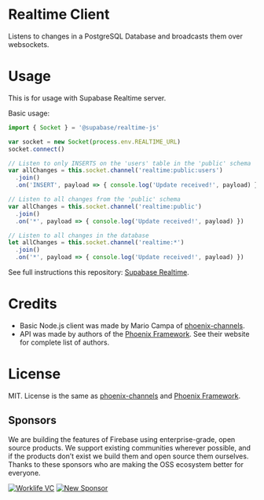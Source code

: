 # Realtime Client

Listens to changes in a PostgreSQL Database and broadcasts them over websockets.

# Usage

This is for usage with Supabase Realtime server.

Basic usage:

```js
import { Socket } = '@supabase/realtime-js'

var socket = new Socket(process.env.REALTIME_URL)
socket.connect()

// Listen to only INSERTS on the 'users' table in the 'public' schema
var allChanges = this.socket.channel('realtime:public:users')
  .join()
  .on('INSERT', payload => { console.log('Update received!', payload) })

// Listen to all changes from the 'public' schema
var allChanges = this.socket.channel('realtime:public')
  .join()
  .on('*', payload => { console.log('Update received!', payload) })

// Listen to all changes in the database
let allChanges = this.socket.channel('realtime:*')
  .join()
  .on('*', payload => { console.log('Update received!', payload) })
```

See full instructions this repository: [Supabase Realtime](https://github.com/supabase/realtime).

# Credits

- Basic Node.js client was made by Mario Campa of [phoenix-channels](github.com/mcampa/phoenix-client).
- API was made by authors of the [Phoenix Framework](http://www.phoenixframework.org/). See their website for complete list of authors.

# License

MIT. License is the same as [phoenix-channels](https://github.com/mcampa/phoenix-client) and [Phoenix Framework](https://phoenixframework.org/).

## Sponsors

We are building the features of Firebase using enterprise-grade, open source products. We support existing communities wherever possible, and if the products don’t exist we build them and open source them ourselves. Thanks to these sponsors who are making the OSS ecosystem better for everyone.

[![Worklife VC](https://user-images.githubusercontent.com/10214025/90451355-34d71200-e11e-11ea-81f9-1592fd1e9146.png)](https://www.worklife.vc)
[![New Sponsor](https://user-images.githubusercontent.com/10214025/90518111-e74bbb00-e198-11ea-8f88-c9e3c1aa4b5b.png)](https://github.com/sponsors/supabase)
